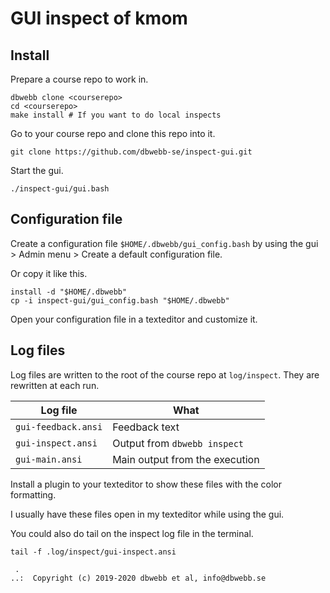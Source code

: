 GUI inspect of kmom
=====================================



Install
-------------------------------------

Prepare a course repo to work in.

```
dbwebb clone <courserepo>
cd <courserepo>
make install # If you want to do local inspects
```

Go to your course repo and clone this repo into it.

```
git clone https://github.com/dbwebb-se/inspect-gui.git
```

Start the gui.

```
./inspect-gui/gui.bash
```



Configuration file
-------------------------------------

Create a configuration file `$HOME/.dbwebb/gui_config.bash` by using the gui > Admin menu > Create a default configuration file.

Or copy it like this.

```
install -d "$HOME/.dbwebb"
cp -i inspect-gui/gui_config.bash "$HOME/.dbwebb"
```

Open your configuration file in a texteditor and customize it.



Log files
-------------------------------------

Log files are written to the root of the course repo at `log/inspect`. They are rewritten at each run.

| Log file | What |
|----------|------|
| `gui-feedback.ansi` | Feedback text
| `gui-inspect.ansi` | Output from `dbwebb inspect`
| `gui-main.ansi` | Main output from the execution

Install a plugin to your texteditor to show these files with the color formatting.

I usually have these files open in my texteditor while using the gui.

You could also do tail on the inspect log file in the terminal.

```
tail -f .log/inspect/gui-inspect.ansi
```


<!--
Configure a course repo
-------------------------------------

This is how to configure a course repo to use the gui.

TBD
-->



```
 .
..:  Copyright (c) 2019-2020 dbwebb et al, info@dbwebb.se
```
